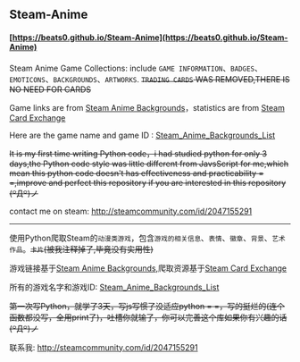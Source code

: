 ## Steam-Anime

#### [https://beats0.github.io/Steam-Anime](https://beats0.github.io/Steam-Anime)

Steam Anime Game Collections: include `GAME INFORMATION`、`BADGES`、`EMOTICONS`、`BACKGROUNDS`、`ARTWORKS`. ~~`TRADING CARDS` WAS REMOVED,THERE IS NO NEED FOR CARDS~~

Game links are from [Steam Anime Backgrounds](http://steamcommunity.com/sharedfiles/filedetails/?id=772904357)，statistics are from [Steam Card Exchange](http://www.steamcardexchange.net/)

Here are the game name and game ID : [Steam_Anime_Backgrounds_List](https://beats0.github.io/Steam-Anime/Steam_Anime_Backgrounds_List.html)

~~It is my first time writing Python code，i had studied python for only 3 days,the Python code style was little different from JavsScript for me,which mean this python code doesn't has effectiveness and practicability = =,improve and perfect this repository if you are interested in this repository (꒪Д꒪)ノ~~

contact me on steam: http://steamcommunity.com/id/2047155291

***

使用Python爬取Steam的`动漫类游戏`，包含`游戏的相关信息`、`表情`、`徽章`、`背景`、`艺术作品`。~~`卡片`(被我注释掉了,毕竟没有实用性)~~

游戏链接基于[Steam Anime Backgrounds](http://steamcommunity.com/sharedfiles/filedetails/?id=772904357),爬取资源基于[Steam Card Exchange](http://www.steamcardexchange.net/)

所有的游戏名字和游戏ID: [Steam_Anime_Backgrounds_List](https://beats0.github.io/Steam-Anime/Steam_Anime_Backgrounds_List.html)

~~第一次写Python，就学了3天，写js写惯了没适应python = =，写的挺烂的(连个函数都没写，全用print了)，吐槽你就输了，你可以完善这个库如果你有兴趣的话(꒪Д꒪)ノ~~

联系我: http://steamcommunity.com/id/2047155291